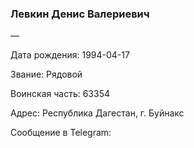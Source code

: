 ### Левкин Денис Валериевич

—

Дата рождения: 1994-04-17

Звание: Рядовой

Воинская часть: 63354

Адрес: Республика Дагестан, г. Буйнакс

Сообщение в Telegram: []()
